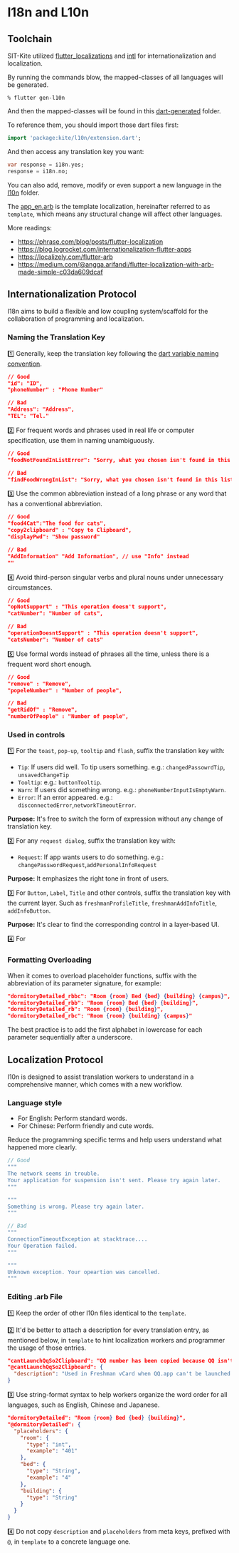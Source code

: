 # I18n and L10n

## Toolchain

SIT-Kite
utilized [flutter_localizations](https://docs.flutter.dev/development/accessibility-and-localization/internationalization)
and [intl](https://github.com/dart-lang/intl) for internationalization and localization.

By running the commands blow, the mapped-classes of all languages will be generated.

``` shell
% flutter gen-l10n
```

And then the mapped-classes will be found in this [dart-generated](.dart_tool/flutter_gen/gen_l10n) folder.

To reference them, you should import those dart files first:

``` dart
import 'package:kite/l10n/extension.dart';
```

And then access any translation key you want:

``` dart
var response = i18n.yes;
response = i18n.no;
```

You can also add, remove, modify or even support a new language in the [l10n](l10n) folder.

The [app_en.arb](l10n/app_en.arb) is the template localization, hereinafter referred to as `template`,
which means any structural change will affect other languages.

More readings:
- https://phrase.com/blog/posts/flutter-localization
- https://blog.logrocket.com/internationalization-flutter-apps
- https://localizely.com/flutter-arb
- https://medium.com/@angga.arifandi/flutter-localization-with-arb-made-simple-c03da609dcaf

## Internationalization Protocol

I18n aims to build a flexible and low coupling system/scaffold for
the collaboration of programming and localization.

### Naming the Translation Key

1️⃣ Generally, keep the translation key following
the [dart variable naming convention](https://dart.dev/guides/language/effective-dart/style).

``` json
// Good
"id": "ID",
"phoneNumber" : "Phone Number"

// Bad
"Address": "Address",
"TEL": "Tel."
```

2️⃣ For frequent words and phrases used in real life or computer specification,
use them in naming unambiguously.

``` json
// Good
"foodNotFoundInListError": "Sorry, what you chosen isn't found in this list."

// Bad
"findFoodWrongInList": "Sorry, what you chosen isn't found in this list."
```

3️⃣ Use the common abbreviation instead of a long phrase or any word that has a conventional abbreviation.

``` json
// Good
"food4Cat":"The food for cats",
"copy2clipboard" : "Copy to Clipboard",
"displayPwd": "Show password"

// Bad
"AddInformation" "Add Information", // use "Info" instead
""
```

4️⃣ Avoid third-person singular verbs and plural nouns under unnecessary circumstances.

``` json
// Good
"opNotSupport" : "This operation doesn't support",
"catNumber": "Number of cats",

// Bad
"operationDoesntSupport" : "This operation doesn't support",
"catsNumber": "Number of cats"
```

5️⃣ Use formal words instead of phrases all the time, unless there is a frequent word short enough.

``` json
// Good
"remove" : "Remove",
"popeleNumber" : "Number of people",

// Bad
"getRidOf" : "Remove",
"numberOfPeople" : "Number of people",
```

### Used in controls

1️⃣ For the `toast`, `pop-up`, `tooltip` and `flash`, suffix the translation key with:

- `Tip`: If users did well. To tip users something. e.g.: `changedPassowrdTip`, `unsavedChangeTip`
- `Tooltip`: e.g.: `buttonTooltip`.
- `Warn`: If users did something wrong. e.g.: `phoneNumberInputIsEmptyWarn`.
- `Error`: If an error appeared. e.g.: `disconnectedError`,`networkTimeoutError`.

**Purpose:** It's free to switch the form of expression without any change of translation key.

2️⃣ For any `request dialog`, suffix the translation key with:

- `Request`: If app wants users to do something. e.g.: `changePasswordRequest`,`addPersonalInfoRequest`

**Purpose:** It emphasizes the right tone in front of users.

3️⃣ For `Button`, `Label`, `Title` and other controls, suffix the translation key with the current layer.
Such as `freshmanProfileTitle`, `freshmanAddInfoTitle`, `addInfoButton`.

**Purpose:** It's clear to find the corresponding control in a layer-based UI.

4️⃣ For
### Formatting Overloading

When it comes to overload placeholder functions, suffix with the abbreviation of its parameter signature, for example:

``` json
"dormitoryDetailed_rbbc": "Room {room} Bed {bed} {building} {campus}",
"dormitoryDetailed_rbb": "Room {room} Bed {bed} {building}",
"dormitoryDetailed_rb": "Room {room} {building}",
"dormitoryDetailed_rbc": "Room {room} {building} {campus}"
```

The best practice is to add the first alphabet in lowercase for each parameter sequentially after a underscore.

## Localization Protocol

I10n is designed to assist translation workers to understand in a comprehensive manner,
which comes with a new workflow.

### Language style

- For English: Perform standard words.
- For Chinese: Perform friendly and cute words.

Reduce the programming specific terms and help users understand what happened more clearly.

``` kotlin
// Good
"""
The network seems in trouble.
Your application for suspension isn't sent. Please try again later.
"""

"""
Something is wrong. Please try again later.
"""

// Bad
"""
ConnectionTimeoutException at stacktrace....
Your Operation failed.
"""

"""
Unknown exception. Your opeartion was cancelled.
"""
```

### Editing .arb File

1️⃣ Keep the order of other l10n files identical to the `template`.

2️⃣ It'd be better to attach a description for every translation entry, as mentioned below, in `template`
to hint localization workers and programmer the usage of those entries.

``` json
"cantLaunchQqSo2Clipboard": "QQ number has been copied because QQ isn't available.",
"@cantLaunchQqSo2Clipboard": {
  "description": "Used in Freshman vCard when QQ.app can't be launched."
}
```

3️⃣ Use string-format syntax to help workers organize the word order for all languages,
such as English, Chinese and Japanese.

``` json
"dormitoryDetailed": "Room {room} Bed {bed} {building}",
"@dormitoryDetailed": {
  "placeholders": {
    "room": {
      "type": "int",
      "example": "401"
    },
    "bed": {
      "type": "String",
      "example": "4"
    },
    "building": {
      "type": "String"
    }
  }
}
```

4️⃣ Do not copy `description` and `placeholders` from meta keys, prefixed with `@`, in `template` to a concrete
language one.
